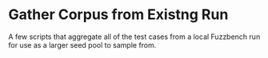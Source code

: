 # Gather Corpus from Existng Run

A few scripts that aggregate all of the test cases from a local Fuzzbench run for use as a larger seed pool to sample from.

